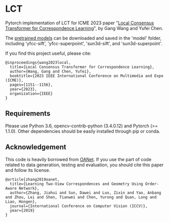 # LCT

Pytorch implementation of LCT for ICME 2023 paper "[Local Consensus Transformer for Correspondence Learning](https://ieeexplore.ieee.org/abstract/document/10219942/)", by Gang Wang and Yufei Chen.

The [pretrained models](https://drive.google.com/drive/folders/1N3YFwUt3w7ttDCxHKlzmOeWMjOQdTarG?usp=drive_link) can be downloaded and saved in the 'model' folder, including 'yfcc-sift', 'yfcc-superpoint', 'sun3d-sift', and 'sun3d-superpoint'.



If you find this project useful, please cite:

	@inproceedings{wang2023local,
	  title={Local Consensus Transformer for Correspondence Learning},
	  author={Wang, Gang and Chen, Yufei},
	  booktitle={2023 IEEE International Conference on Multimedia and Expo (ICME)},
	  pages={1151--1156},
	  year={2023},
	  organization={IEEE}
	}


Requirements
-
Please use Python 3.6, opencv-contrib-python (3.4.0.12) and Pytorch (>= 1.1.0). Other dependencies should be easily installed through pip or conda.


Acknowledgement
-
This code is heavily borrowed from [OANet](https://github.com/zjhthu/OANet). If you use the part of code related to data generation, testing and evaluation, you should cite this paper and follow its license.


	@article{zhang2019oanet,
	  title={Learning Two-View Correspondences and Geometry Using Order-Aware Network},
	  author={Zhang, Jiahui and Sun, Dawei and Luo, Zixin and Yao, Anbang and Zhou, Lei and Shen, Tianwei and Chen, Yurong and Quan, Long and Liao, Hongen},
	  journal={International Conference on Computer Vision (ICCV)},
	  year={2019}
	}


